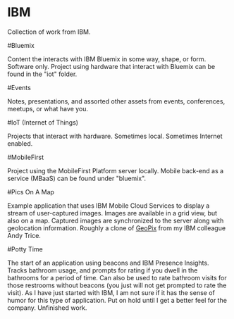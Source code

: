 # IBM

Collection of work from IBM.

#Bluemix

Content the interacts with IBM Bluemix in some way, shape, or form.  Software only.  Project using hardware that interact with Bluemix can be found in the "iot" folder.

#Events

Notes, presentations, and assorted other assets from events, conferences, meetups, or what have you.

#IoT (Internet of Things)

Projects that interact with hardware.  Sometimes local.  Sometimes Internet enabled.

#MobileFirst

Project using the MobileFirst Platform server locally.  Mobile back-end as a service (MBaaS) can be found under "bluemix".

#Pics On A Map

Example application that uses IBM Mobile Cloud Services to display a stream of user-captured images.  Images are available in a grid view, but also on a map.  Captured images are synchronized to the server along with geolocation information.  Roughly a clone of [GeoPix](http://www.tricedesigns.com/2015/03/27/geopix-a-native-ios-app-powered-by-ibm-mobilefirst-for-bluemix/) from my IBM colleague Andy Trice.

#Potty Time

The start of an application using beacons and IBM Presence Insights.  Tracks bathroom usage, and prompts for rating if you dwell in the bathrooms for a period of time.  Can also be used to rate bathroom visits for those restrooms without beacons (you just will not get prompted to rate the visit).  As I have just started with IBM, I am not sure if it has the sense of humor for this type of application.  Put on hold until I get a better feel for the company.  Unfinished work.
